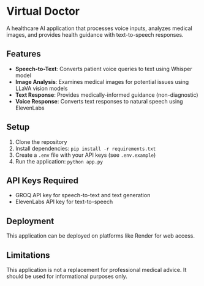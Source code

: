 # Virtual Doctor

A healthcare AI application that processes voice inputs, analyzes medical images, and provides health guidance with text-to-speech responses.

## Features

- **Speech-to-Text**: Converts patient voice queries to text using Whisper model
- **Image Analysis**: Examines medical images for potential issues using LLaVA vision models
- **Text Response**: Provides medically-informed guidance (non-diagnostic)
- **Voice Response**: Converts text responses to natural speech using ElevenLabs

## Setup

1. Clone the repository
2. Install dependencies: `pip install -r requirements.txt`
3. Create a `.env` file with your API keys (see `.env.example`)
4. Run the application: `python app.py`

## API Keys Required

- GROQ API key for speech-to-text and text generation
- ElevenLabs API key for text-to-speech

## Deployment

This application can be deployed on platforms like Render for web access.

## Limitations

This application is not a replacement for professional medical advice. It should be used for informational purposes only. 